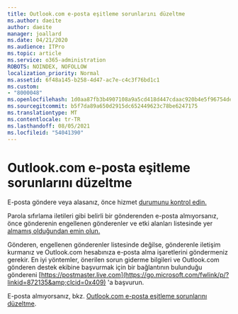 ```yaml
---
title: Outlook.com e-posta eşitleme sorunlarını düzeltme
ms.author: daeite
author: daeite
manager: joallard
ms.date: 04/21/2020
ms.audience: ITPro
ms.topic: article
ms.service: o365-administration
ROBOTS: NOINDEX, NOFOLLOW
localization_priority: Normal
ms.assetid: 6f48a145-b258-4d47-ac7e-c4c3f76bd1c1
ms.custom:
- "8000048"
ms.openlocfilehash: 1d0aa87fb3b4907108a9a5cd418d447cdaac920b4e5f96754dec2d0bd354b92d
ms.sourcegitcommit: b5f7da89a650d2915dc652449623c78be6247175
ms.translationtype: MT
ms.contentlocale: tr-TR
ms.lasthandoff: 08/05/2021
ms.locfileid: "54041390"
---
```

# <a name="fix-outlookcom-email-sync-issues"></a>Outlook.com e-posta eşitleme sorunlarını düzeltme

E-posta göndere veya alasanız, önce hizmet [durumunu kontrol edin.](https://go.microsoft.com/fwlink/p/?linkid=837482&amp;clcid=0x409)
  
Parola sıfırlama iletileri gibi belirli bir gönderenden e-posta almıyorsanız, önce gönderenin engellenen gönderenler ve etki alanları listesinde yer [almamış olduğundan emin olun.](https://outlook.live.com/mail/options/mail/junkEmail/blockedSendersAndDomains)
  
Gönderen, engellenen gönderenler listesinde değilse, gönderenle iletişim kurmanız ve Outlook.com hesabınıza e-posta alma işaretlerini göndermeniz gerekir. En iyi yöntemler, önerilen sorun giderme bilgileri ve Outlook.com gönderen destek ekibine başvurmak için bir bağlantının bulunduğu göndereni [https://postmaster.live.com](https://go.microsoft.com/fwlink/p/?linkid=872135&amp;clcid=0x409) 'a başvurun.
  
E-posta almıyorsanız, bkz. [Outlook.com e-posta eşitleme sorunlarını düzeltme](https://support.office.com/article/d39e3341-8d79-4bf1-b3c7-ded602233642?wt.mc_id=Office_Outlook_com_Alchemy).